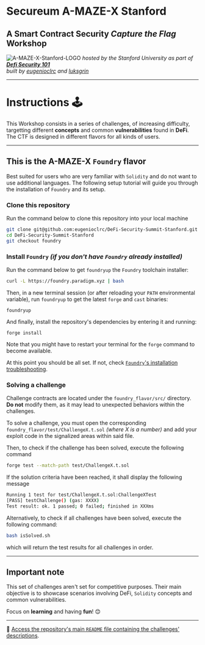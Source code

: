 # **Secureum A-MAZE-X Stanford**
## **A Smart Contract Security *Capture the Flag* Workshop**

![A-MAZE-X-Stanford-LOGO](https://github.com/eugenioclrc/DeFi-Security-Summit-Stanford/blob/master/img/A-MAZE-X-Stanford.png)
*hosted by the Stanford University as part of **[Defi Security 101](https://defisecuritysummit.org/defi-security-101/)***\
*built by [eugenioclrc](https://github.com/eugenioclrc) and [luksgrin](https://github.com/luksgrin)*

-----------------------------

# **Instructions** 🕹️

This Workshop consists in a series of challenges, of increasing difficulty, targetting different **concepts** and common **vulnerabilities** found in **DeFi**. The CTF is designed in different flavors for all kinds of users.

-----------------------------

## **This is the A-MAZE-X `Foundry` flavor**

Best suited for users who are very familiar with `Solidity` and do not want to use additional languages.
The following setup tutorial will guide you through the installation of `Foundry` and its setup.

### **Clone this repository**

Run the command below to clone this repository into your local machine

``` bash
git clone git@github.com:eugenioclrc/DeFi-Security-Summit-Stanford.git
cd DeFi-Security-Summit-Stanford
git checkout foundry
```

### **Install `Foundry`** *(if you don't have `Foundry` already installed)*

Run the command below to get `foundryup` the `Foundry` toolchain installer:

``` bash
curl -L https://foundry.paradigm.xyz | bash
```

Then, in a new terminal session (or after reloading your `PATH` environmental variable), run `foundryup` to get the latest `forge` and `cast` binaries:

``` console
foundryup
```

And finally, install the repository's dependencies by entering it and running:

``` console
forge install
```

Note that you might have to restart your terminal for the `forge` command to become available.

At this point you should be all set. If not, check [`Foundry`'s installation troubleshooting](https://github.com/foundry-rs/foundry#troubleshooting-installation).

### **Solving a challenge**

Challenge contracts are located under the `foundry_flavor/src/` directory. **Do not** modify them, as it may lead to unexpected behaviors within the challenges.

To solve a challenge, you must open the corresponding `foundry_flavor/test/ChallengeX.t.sol` *(where X is a number)* and add your exploit code in the signalized areas within said file.

Then, to check if the challenge has been solved, execute the following command

``` bash
forge test --match-path test/ChallengeX.t.sol
```

If the solution criteria have been reached, it shall display the following message

``` bash
Running 1 test for test/ChallengeX.t.sol:ChallengeXTest
[PASS] testChallenge() (gas: XXXX)
Test result: ok. 1 passed; 0 failed; finished in XXXms
```

Alternatively, to check if all challenges have been solved, execute the following command:

``` bash
bash isSolved.sh
```

which will return the test results for all challenges in order.

----------

## Important note

This set of challenges aren't set for competitive purposes. Their main objective is to showcase scenarios involving DeFi, `Solidity` concepts and common vulnerabilities.

Focus on **learning** and having **fun**! 😊

------------------------------

🔗 [Access the repository's main `README` file containing the challenges' descriptions](https://github.com/eugenioclrc/DeFi-Security-Summit-Stanford/tree/master/).